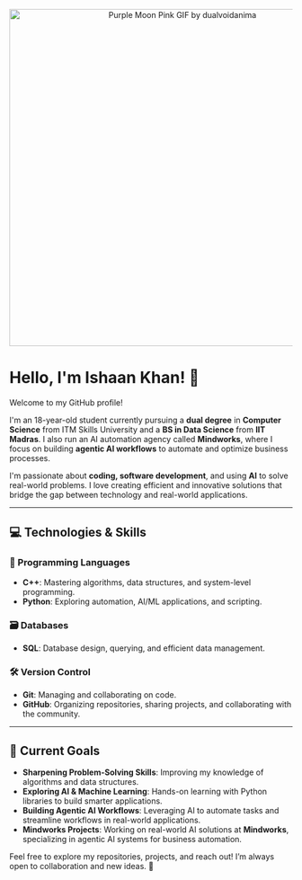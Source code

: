 <p align="center">
  <img src="https://media.giphy.com/media/DoHGKMzgXl56jRQfvX/giphy.gif" alt="Purple Moon Pink GIF by dualvoidanima" width="600"/>
</p>


# Hello, I'm Ishaan Khan! 👋  
Welcome to my GitHub profile!

I'm an 18-year-old student currently pursuing a **dual degree** in **Computer Science** from ITM Skills University and a **BS in Data Science** from **IIT Madras**. I also run an AI automation agency called **Mindworks**, where I focus on building **agentic AI workflows** to automate and optimize business processes.

I'm passionate about **coding, software development**, and using **AI** to solve real-world problems. I love creating efficient and innovative solutions that bridge the gap between technology and real-world applications.

---

## 💻 Technologies & Skills

### 🧠 Programming Languages
- **C++**: Mastering algorithms, data structures, and system-level programming.
- **Python**: Exploring automation, AI/ML applications, and scripting.

### 🗃️ Databases
- **SQL**: Database design, querying, and efficient data management.

### 🛠️ Version Control
- **Git**: Managing and collaborating on code.
- **GitHub**: Organizing repositories, sharing projects, and collaborating with the community.

---

## 🎯 Current Goals
- **Sharpening Problem-Solving Skills**: Improving my knowledge of algorithms and data structures.
- **Exploring AI & Machine Learning**: Hands-on learning with Python libraries to build smarter applications.
- **Building Agentic AI Workflows**: Leveraging AI to automate tasks and streamline workflows in real-world applications.
- **Mindworks Projects**: Working on real-world AI solutions at **Mindworks**, specializing in agentic AI systems for business automation.


Feel free to explore my repositories, projects, and reach out! I’m always open to collaboration and new ideas. 🚀
